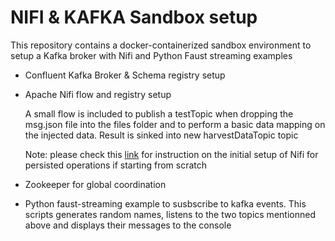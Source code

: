 # NIFI & KAFKA Sandbox setup

This repository contains a docker-containerized sandbox environment 
to setup a Kafka broker with Nifi and Python Faust streaming examples

- Confluent Kafka Broker & Schema registry setup

- Apache Nifi flow and registry setup

  A small flow is included to publish a testTopic when dropping the msg.json file into the files folder
  and to perform a basic data mapping on the injected data. Result is sinked into new harvestDataTopic topic

  Note: 
	please check this [link](https://medium.com/geekculture/host-a-fully-persisted-apache-nifi-service-with-docker-ffaa6a5f54a3)
        for instruction on the initial setup of Nifi for persisted operations if starting from scratch

- Zookeeper for global coordination

- Python faust-streaming example to susbscribe to kafka events.
  This scripts generates random names, listens to the two topics mentionned above and displays their messages to the console
 




